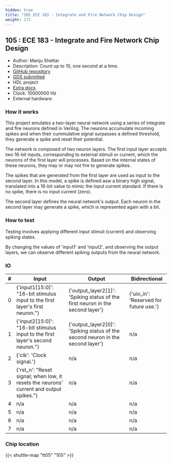 ```yaml
---
hidden: true
title: "105 ECE 183 - Integrate and Fire Network Chip Design"
weight: 173
---
```


## 105 : ECE 183 - Integrate and Fire Network Chip Design

* Author: Manju Shettar
* Description: Count up to 10, one second at a time.
* [GitHub repository](https://github.com/manjushettar/tt-183)
* [GDS submitted](https://github.com/manjushettar/tt-183/actions/runs/6752057196)
* HDL project
* [Extra docs]()
* Clock: 10000000 Hz
* External hardware: 



### How it works

This project emulates a two-layer neural network using a series of integrate and fire neurons defined in Verilog. The neurons accumulate incoming spikes and when their cummulative signal surpasses a defined threshold, they generate a spike and reset their potential.

The network is composed of two neuron layers. The first input layer accepts two 16-bit inputs, corresponding to external stimuli or current, which the neurons of the first layer will processes. Based on the internal states of these neurons, they may or may not fire to generate spikes.

The spikes that are generated from the first layer are used as input to the second layer. In this model, a spike is defined asw a binary high signal, translated into a 16-bit value to mimic the input current standard. If there is no spike, there is no input current (zero).

The second layer defines the neural network's output. Each neuron in the second layer may generate a spike, which is represented again with a bit.


### How to test

Testing involves applying different input stimuli (current) and observing spiking states.

By changing the values of 'input1' and 'input2', and observing the output layers, we can observe different spiking outputs from the neural network.


### IO

| # | Input        | Output       | Bidirectional      |
|---|--------------|--------------| -------------------|
| 0 | {'input1[15:0]': "16-bit stimulus input to the first layer's first neuron."}  | {'output_layer2[1]': 'Spiking status of the first neuron in the second layer'} | {'uio_in': 'Reserved for future use.'} |
| 1 | {'input2[15:0]': "16-bit stimulus input to the first layer's second neuron."}  | {'output_layer2[0]': 'Spiking status of the second neuron in the second layer'} | n/a |
| 2 | {'clk': 'Clock signal.'}  | n/a | n/a |
| 3 | {'rst_n': "Reset signal; when low, it resets the neurons' current and output spikes."}  | n/a | n/a |
| 4 | n/a  | n/a | n/a |
| 5 | n/a  | n/a | n/a |
| 6 | n/a  | n/a | n/a |
| 7 | n/a  | n/a | n/a |

### Chip location

{{< shuttle-map "tt05" "105" >}}
